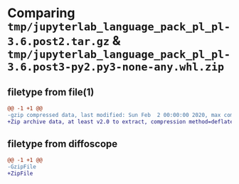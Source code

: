 # Comparing `tmp/jupyterlab_language_pack_pl_pl-3.6.post2.tar.gz` & `tmp/jupyterlab_language_pack_pl_pl-3.6.post3-py2.py3-none-any.whl.zip`

## filetype from file(1)

```diff
@@ -1 +1 @@
-gzip compressed data, last modified: Sun Feb  2 00:00:00 2020, max compression
+Zip archive data, at least v2.0 to extract, compression method=deflate
```

## filetype from diffoscope

```diff
@@ -1 +1 @@
-GzipFile
+ZipFile
```

